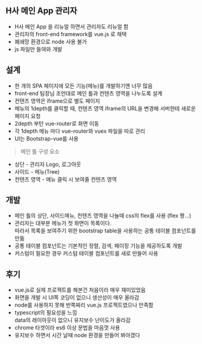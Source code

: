 ## H사 메인 App 관리자
* H사 메인 App 을 리뉴얼 하면서 관리자도 리뉴얼 함
* 관리자의 front-end framework를 vue.js 로 채택
* 폐쇄망 환경으로 node 사용 불가
* js 파일만 들여와 개발

## 설계
* 한 개의 SPA 페이지에 모든 기능(메뉴)를 개발하기엔 너무 많음
* front-end 팀장님 조언대로  메인 틀과 컨텐츠 영역을 나누도록 설계
* 컨텐츠 영역은 iframe으로 별도 페이지
* 메뉴의 1depth를 클릭할 때, 컨텐츠 영역 iframe의 URL을 변경해 서버한테 새로운 페이지 요청
* 2depth 부턴 vue-router로 화면 이동
* 각 1depth 메뉴 마다 vue-router와 vuex 파일을 따로 관리
* UI는 Bootstrap-vue를 사용

> 메인 틀 구성 요소
* 상단 - 관리자 Logo, 로그아웃
* 사이드 - 메뉴(Tree)
* 컨텐츠 영역 - 메뉴 클릭 시 보여줄 컨텐츠 영역

## 개발
* 메인 틀의 상단, 사이드메뉴, 컨텐츠 영역을 나눌때 css의 flex를 사용 (flex 짱...)
* 관리자는 대부분 메뉴가 첫 화면이 목록이다.  
  따라서 목록을 보여주기 위한 bootstrap table을 사용하는 공통 테이블 컴포넌트를 만듦
* 공통 테이블 컴포넌트는 기본적인 정렬, 검색, 페이징 기능을 제공하도록 개발
* 커스텀이 필요한 경우 커스텀 테이블 컴포넌트를 새로 만들어 사용

## 후기
* vue.js로 실제 프로젝트를 해본건 처음이라 매우 재미있었음
* 화면을 개발 시 UI쪽 코딩이 없으니 생산성이 매우 올라감
* node를 사용하지 못해 반쪽짜리 vue.js 프로젝트였으나 만족함
* typescript의 필요성을 느낌  
  data의 레이아웃이 없으니 유지보수 난이도가 올라감
* chrome 타겟이라 es6 이상 문법을 마음껏 사용
* 유지보수 하면서 시간 날때 node 환경을 만들어 봐야겠다
